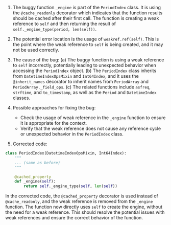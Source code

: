 1. The buggy function `_engine` is part of the `PeriodIndex` class. It is using the `@cache_readonly` decorator which indicates that the function results should be cached after their first call. The function is creating a weak reference to `self` and then returning the result of `self._engine_type(period, len(self))`.

2. The potential error location is the usage of `weakref.ref(self)`. This is the point where the weak reference to `self` is being created, and it may not be used correctly.

3. The cause of the bug:
   (a) The buggy function is using a weak reference to `self` incorrectly, potentially leading to unexpected behavior when accessing the `PeriodIndex` object.
   (b) The `PeriodIndex` class inherits from `DatetimeIndexOpsMixin` and `Int64Index`, and it uses the `@inherit_names` decorator to inherit names from `PeriodArray` and `PeriodArray._field_ops`.
   (c) The related functions include `asfreq`, `strftime`, and `to_timestamp`, as well as the `Period` and `DatetimeIndex` classes.

4. Possible approaches for fixing the bug:
   - Check the usage of weak reference in the `_engine` function to ensure it is appropriate for the context.
   - Verify that the weak reference does not cause any reference cycle or unexpected behavior in the `PeriodIndex` class.

5. Corrected code:

```python
class PeriodIndex(DatetimeIndexOpsMixin, Int64Index):
    """
    ... (same as before)
    """

    @cached_property
    def _engine(self):
        return self._engine_type(self, len(self))
```

In the corrected code, the `@cached_property` decorator is used instead of `@cache_readonly`, and the weak reference is removed from the `_engine` function. The function now directly uses `self` to create the engine, without the need for a weak reference. This should resolve the potential issues with weak references and ensure the correct behavior of the function.